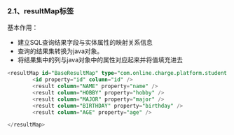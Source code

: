 ### 2.1、resultMap标签

基本作用：

* 建立SQL查询结果字段与实体属性的映射关系信息
* 查询的结果集转换为java对象。
* 将结果集中的列与java对象中的属性对应起来并将值填充进去

```sql
<resultMap id="BaseResultMap" type="com.online.charge.platform.student.model.Student">
        <id property="id" column="id" />
        <result column="NAME" property="name" />
        <result column="HOBBY" property="hobby" />
        <result column="MAJOR" property="major" />
        <result column="BIRTHDAY" property="birthday" />
        <result column="AGE" property="age" />

</resultMap>

```



